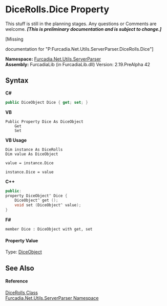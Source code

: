 # DiceRolls.Dice Property 
This stuff is still in the planning stages. Any questions or Comments are welcome. _**\[This is preliminary documentation and is subject to change.\]**_

\[Missing <summary> documentation for "P:Furcadia.Net.Utils.ServerParser.DiceRolls.Dice"\]

**Namespace:**&nbsp;<a href="N_Furcadia_Net_Utils_ServerParser">Furcadia.Net.Utils.ServerParser</a><br />**Assembly:**&nbsp;FurcadiaLib (in FurcadiaLib.dll) Version: 2.19.PreAlpha 42

## Syntax

**C#**<br />
``` C#
public DiceObject Dice { get; set; }
```

**VB**<br />
``` VB
Public Property Dice As DiceObject
	Get
	Set
```

**VB Usage**<br />
``` VB Usage
Dim instance As DiceRolls
Dim value As DiceObject

value = instance.Dice

instance.Dice = value
```

**C++**<br />
``` C++
public:
property DiceObject^ Dice {
	DiceObject^ get ();
	void set (DiceObject^ value);
}
```

**F#**<br />
``` F#
member Dice : DiceObject with get, set

```


#### Property Value
Type: <a href="T_Furcadia_Net_Utils_ServerObjects_DiceObject">DiceObject</a>

## See Also


#### Reference
<a href="T_Furcadia_Net_Utils_ServerParser_DiceRolls">DiceRolls Class</a><br /><a href="N_Furcadia_Net_Utils_ServerParser">Furcadia.Net.Utils.ServerParser Namespace</a><br />